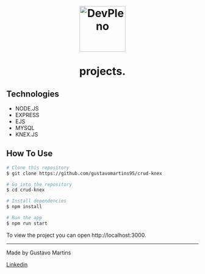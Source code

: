 <h1 align="center">
  <br />
    <img src="https://nctech.net.br/screenshots/jobify/logo.jpeg" alt="DevPleno" width="120">
  <br />
  <br />
  projects.
</h1>

## Technologies

-  NODE.JS
-  EXPRESS
-  EJS
-  MYSQL
-  KNEX.JS

## How To Use

```bash
# Clone this repository
$ git clone https://github.com/gustavomartins95/crud-knex

# Go into the repository
$ cd crud-knex

# Install dependencies
$ npm install

# Run the app
$ npm run start
```

To view the project you can open http://localhost:3000.

---

Made by Gustavo Martins

[Linkedin](https://www.linkedin.com/in/guuhenriquue/)
